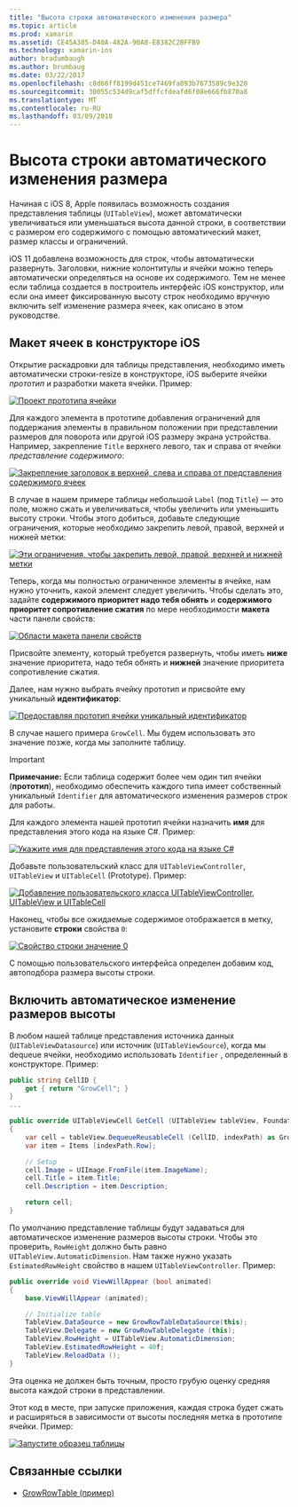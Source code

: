 ```yaml
---
title: "Высота строки автоматического изменения размера"
ms.topic: article
ms.prod: xamarin
ms.assetid: CE45A385-D40A-482A-90A0-E8382C2BFFB9
ms.technology: xamarin-ios
author: bradumbaugh
ms.author: brumbaug
ms.date: 03/22/2017
ms.openlocfilehash: c8d66ff8199d451ce7469fa893b7673589c9e320
ms.sourcegitcommit: 30055c534d9caf5dffcfdeafd6f08e666fb870a8
ms.translationtype: MT
ms.contentlocale: ru-RU
ms.lasthandoff: 03/09/2018
---
```

# <a name="auto-sizing-row-height"></a>Высота строки автоматического изменения размера

Начиная с iOS 8, Apple появилась возможность создания представления таблицы (`UITableView`), может автоматически увеличиваться или уменьшаться высота данной строки, в соответствии с размером его содержимого с помощью автоматический макет, размер классы и ограничений.

iOS 11 добавлена возможность для строк, чтобы автоматически развернуть. Заголовки, нижние колонтитулы и ячейки можно теперь автоматически определяться на основе их содержимого. Тем не менее если таблица создается в построитель интерфейс iOS конструктор, или если она имеет фиксированную высоту строк необходимо вручную включить self изменение размера ячеек, как описано в этом руководстве.

## <a name="cell-layout-in-the-ios-designer"></a>Макет ячеек в конструкторе iOS

Открытие раскадровки для таблицы представления, необходимо иметь автоматически строки-resize в конструкторе, iOS выберите ячейки *прототип* и разработки макета ячейки. Пример:

[![](autosizing-row-height-images/table01.png "Проект прототипа ячейки")](autosizing-row-height-images/table01.png#lightbox)

Для каждого элемента в прототипе добавления ограничений для поддержания элементы в правильном положении при представлении размеров для поворота или другой iOS размеру экрана устройства. Например, закрепление `Title` верхнего левого, так и справа от ячейки *представление содержимого*:

[![](autosizing-row-height-images/table02.png "Закрепление заголовок в верхней, слева и справа от представления содержимого ячеек")](autosizing-row-height-images/table02.png#lightbox)

В случае в нашем примере таблицы небольшой `Label` (под `Title`) — это поле, можно сжать и увеличиваться, чтобы увеличить или уменьшить высоту строки. Чтобы этого добиться, добавьте следующие ограничения, которые необходимо закрепить левой, правой, верхней и нижней метки:

[![](autosizing-row-height-images/table03.png "Эти ограничения, чтобы закрепить левой, правой, верхней и нижней метки")](autosizing-row-height-images/table03.png#lightbox)

Теперь, когда мы полностью ограниченное элементы в ячейке, нам нужно уточнить, какой элемент следует увеличить. Чтобы сделать это, задайте **содержимого приоритет надо тебя обнять** и **содержимого приоритет сопротивление сжатия** по мере необходимости **макета** части панели свойств:

[![](autosizing-row-height-images/table03a.png "Области макета панели свойств")](autosizing-row-height-images/table03a.png#lightbox)

Присвойте элементу, который требуется развернуть, чтобы иметь **ниже** значение приоритета, надо тебя обнять и **нижней** значение приоритета сопротивление сжатия.

Далее, нам нужно выбрать ячейку прототип и присвойте ему уникальный **идентификатор**:

[![](autosizing-row-height-images/table04.png "Предоставляя прототип ячейки уникальный идентификатор")](autosizing-row-height-images/table04.png#lightbox)

В случае нашего примера `GrowCell`. Мы будем использовать это значение позже, когда мы заполните таблицу.

> [!IMPORTANT]
> **Примечание:** Если таблица содержит более чем один тип ячейки (**прототип**), необходимо обеспечить каждого типа имеет собственный уникальный `Identifier` для автоматического изменения размеров строк для работы.

Для каждого элемента нашей прототип ячейки назначить **имя** для представления этого кода на языке C#. Пример:

[![](autosizing-row-height-images/table05.png "Укажите имя для представления этого кода на языке C#")](autosizing-row-height-images/table05.png#lightbox)

Добавьте пользовательский класс для `UITableViewController`, `UITableView` и `UITableCell` (Prototype). Пример: 

[![](autosizing-row-height-images/table06.png "Добавление пользовательского класса UITableViewController, UITableView и UITableCell")](autosizing-row-height-images/table06.png#lightbox)

Наконец, чтобы все ожидаемые содержимое отображается в метку, установите **строки** свойства `0`:

[![](autosizing-row-height-images/table06.png "Свойство строки значение 0")](autosizing-row-height-images/table06a.png#lightbox)

С помощью пользовательского интерфейса определен добавим код, автоподбора размера высоты строки.

## <a name="enabling-auto-resizing-height"></a>Включить автоматическое изменение размеров высоты

В любом нашей таблице представления источника данных (`UITableViewDatasource`) или источник (`UITableViewSource`), когда мы dequeue ячейки, необходимо использовать `Identifier` , определенный в конструкторе. Пример:

```csharp
public string CellID {
    get { return "GrowCell"; }
}
...

public override UITableViewCell GetCell (UITableView tableView, Foundation.NSIndexPath indexPath)
{
    var cell = tableView.DequeueReusableCell (CellID, indexPath) as GrowRowTableCell;
    var item = Items [indexPath.Row];

    // Setup
    cell.Image = UIImage.FromFile(item.ImageName);
    cell.Title = item.Title;
    cell.Description = item.Description;

    return cell;
}
```

По умолчанию представление таблицы будут задаваться для автоматическое изменение размеров высоты строки. Чтобы это проверить, `RowHeight` должно быть равно `UITableView.AutomaticDimension`. Нам также нужно указать `EstimatedRowHeight` свойство в нашем `UITableViewController`. Пример:

```csharp
public override void ViewWillAppear (bool animated)
{
    base.ViewWillAppear (animated);

    // Initialize table
    TableView.DataSource = new GrowRowTableDataSource(this);
    TableView.Delegate = new GrowRowTableDelegate (this);
    TableView.RowHeight = UITableView.AutomaticDimension;
    TableView.EstimatedRowHeight = 40f;
    TableView.ReloadData ();
}
```

Эта оценка не должен быть точным, просто грубую оценку средняя высота каждой строки в представлении.

Этот код в месте, при запуске приложения, каждая строка будет сжать и расширяться в зависимости от высоты последняя метка в прототипе ячейки. Пример:

[![](autosizing-row-height-images/table07.png "Запустите образец таблицы")](autosizing-row-height-images/table07.png#lightbox)


## <a name="related-links"></a>Связанные ссылки

- [GrowRowTable (пример)](https://developer.xamarin.com/samples/monotouch/GrowRowTable/)
